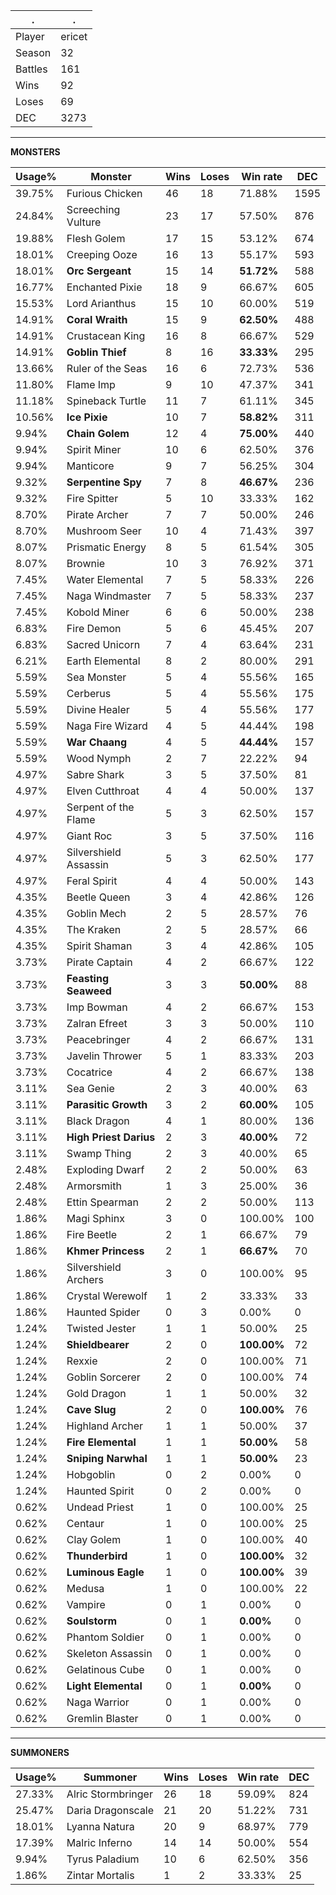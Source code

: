 .|.
|-|-
Player|ericet
Season|32
Battles|161
Wins|92
Loses|69
DEC|3273

---
**MONSTERS**

Usage%|Monster|Wins|Loses|Win rate|DEC|
-|-|-|-|-|-|
39.75%|Furious Chicken|46|18|71.88%|1595|
24.84%|Screeching Vulture|23|17|57.50%|876|
19.88%|Flesh Golem|17|15|53.12%|674|
18.01%|Creeping Ooze|16|13|55.17%|593|
18.01%|**Orc Sergeant**|15|14|**51.72%**|588|
16.77%|Enchanted Pixie|18|9|66.67%|605|
15.53%|Lord Arianthus|15|10|60.00%|519|
14.91%|**Coral Wraith**|15|9|**62.50%**|488|
14.91%|Crustacean King|16|8|66.67%|529|
14.91%|**Goblin Thief**|8|16|**33.33%**|295|
13.66%|Ruler of the Seas|16|6|72.73%|536|
11.80%|Flame Imp|9|10|47.37%|341|
11.18%|Spineback Turtle|11|7|61.11%|345|
10.56%|**Ice Pixie**|10|7|**58.82%**|311|
9.94%|**Chain Golem**|12|4|**75.00%**|440|
9.94%|Spirit Miner|10|6|62.50%|376|
9.94%|Manticore|9|7|56.25%|304|
9.32%|**Serpentine Spy**|7|8|**46.67%**|236|
9.32%|Fire Spitter|5|10|33.33%|162|
8.70%|Pirate Archer|7|7|50.00%|246|
8.70%|Mushroom Seer|10|4|71.43%|397|
8.07%|Prismatic Energy|8|5|61.54%|305|
8.07%|Brownie|10|3|76.92%|371|
7.45%|Water Elemental|7|5|58.33%|226|
7.45%|Naga Windmaster|7|5|58.33%|237|
7.45%|Kobold Miner|6|6|50.00%|238|
6.83%|Fire Demon|5|6|45.45%|207|
6.83%|Sacred Unicorn|7|4|63.64%|231|
6.21%|Earth Elemental|8|2|80.00%|291|
5.59%|Sea Monster|5|4|55.56%|165|
5.59%|Cerberus|5|4|55.56%|175|
5.59%|Divine Healer|5|4|55.56%|177|
5.59%|Naga Fire Wizard|4|5|44.44%|198|
5.59%|**War Chaang**|4|5|**44.44%**|157|
5.59%|Wood Nymph|2|7|22.22%|94|
4.97%|Sabre Shark|3|5|37.50%|81|
4.97%|Elven Cutthroat|4|4|50.00%|137|
4.97%|Serpent of the Flame|5|3|62.50%|157|
4.97%|Giant Roc|3|5|37.50%|116|
4.97%|Silvershield Assassin|5|3|62.50%|177|
4.97%|Feral Spirit|4|4|50.00%|143|
4.35%|Beetle Queen|3|4|42.86%|126|
4.35%|Goblin Mech|2|5|28.57%|76|
4.35%|The Kraken|2|5|28.57%|66|
4.35%|Spirit Shaman|3|4|42.86%|105|
3.73%|Pirate Captain|4|2|66.67%|122|
3.73%|**Feasting Seaweed**|3|3|**50.00%**|88|
3.73%|Imp Bowman|4|2|66.67%|153|
3.73%|Zalran Efreet|3|3|50.00%|110|
3.73%|Peacebringer|4|2|66.67%|131|
3.73%|Javelin Thrower|5|1|83.33%|203|
3.73%|Cocatrice|4|2|66.67%|138|
3.11%|Sea Genie|2|3|40.00%|63|
3.11%|**Parasitic Growth**|3|2|**60.00%**|105|
3.11%|Black Dragon|4|1|80.00%|136|
3.11%|**High Priest Darius**|2|3|**40.00%**|72|
3.11%|Swamp Thing|2|3|40.00%|65|
2.48%|Exploding Dwarf|2|2|50.00%|63|
2.48%|Armorsmith|1|3|25.00%|36|
2.48%|Ettin Spearman|2|2|50.00%|113|
1.86%|Magi Sphinx|3|0|100.00%|100|
1.86%|Fire Beetle|2|1|66.67%|79|
1.86%|**Khmer Princess**|2|1|**66.67%**|70|
1.86%|Silvershield Archers|3|0|100.00%|95|
1.86%|Crystal Werewolf|1|2|33.33%|33|
1.86%|Haunted Spider|0|3|0.00%|0|
1.24%|Twisted Jester|1|1|50.00%|25|
1.24%|**Shieldbearer**|2|0|**100.00%**|72|
1.24%|Rexxie|2|0|100.00%|71|
1.24%|Goblin Sorcerer|2|0|100.00%|74|
1.24%|Gold Dragon|1|1|50.00%|32|
1.24%|**Cave Slug**|2|0|**100.00%**|76|
1.24%|Highland Archer|1|1|50.00%|37|
1.24%|**Fire Elemental**|1|1|**50.00%**|58|
1.24%|**Sniping Narwhal**|1|1|**50.00%**|23|
1.24%|Hobgoblin|0|2|0.00%|0|
1.24%|Haunted Spirit|0|2|0.00%|0|
0.62%|Undead Priest|1|0|100.00%|25|
0.62%|Centaur|1|0|100.00%|25|
0.62%|Clay Golem|1|0|100.00%|40|
0.62%|**Thunderbird**|1|0|**100.00%**|32|
0.62%|**Luminous Eagle**|1|0|**100.00%**|39|
0.62%|Medusa|1|0|100.00%|22|
0.62%|Vampire|0|1|0.00%|0|
0.62%|**Soulstorm**|0|1|**0.00%**|0|
0.62%|Phantom Soldier|0|1|0.00%|0|
0.62%|Skeleton Assassin|0|1|0.00%|0|
0.62%|Gelatinous Cube|0|1|0.00%|0|
0.62%|**Light Elemental**|0|1|**0.00%**|0|
0.62%|Naga Warrior|0|1|0.00%|0|
0.62%|Gremlin Blaster|0|1|0.00%|0|

---
**SUMMONERS**

Usage%|Summoner|Wins|Loses|Win rate|DEC|
-|-|-|-|-|-|
27.33%|Alric Stormbringer|26|18|59.09%|824|
25.47%|Daria Dragonscale|21|20|51.22%|731|
18.01%|Lyanna Natura|20|9|68.97%|779|
17.39%|Malric Inferno|14|14|50.00%|554|
9.94%|Tyrus Paladium|10|6|62.50%|356|
1.86%|Zintar Mortalis|1|2|33.33%|25|
